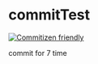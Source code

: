 # commitTest
[![Commitizen friendly](https://img.shields.io/badge/commitizen-friendly-brightgreen.svg)](http://commitizen.github.io/cz-cli/)


commit for 7 time
